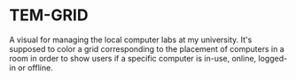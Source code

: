 # TEM-GRID
A visual for managing the local computer labs at my university. It's supposed to color a grid corresponding to the placement of computers in a room in order to show users if a specific computer is in-use, online, logged-in or offline.

